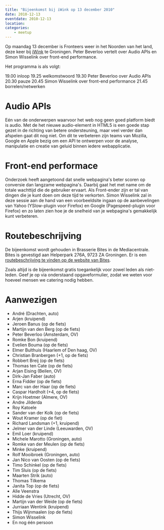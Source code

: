 ```yaml
---
title: "Bijeenkomst bij iWink op 13 december 2010"
date: 2010-12-13
eventdate: 2010-12-13
location: 
categories: 
    - meetup
---
```

Op maandag 13 december is Fronteers weer in het Noorden van het land, deze keer bij [iWink](http://iwink.nl) te Groningen. Peter Beverloo vertelt over Audio APIs en Simon Wisselink over front-end performance.

Het programma is als volgt:

19.00 inloop
19.25 welkomstwoord
19.30 Peter Beverloo over Audio APIs
20.30 pauze
20.45 Simon Wisselink over front-end performance
21.45 borrelen/netwerken

# Audio APIs

Eén van de onderwerpen waarvoor het web nog geen goed platform biedt is audio. Met de het nieuwe audio-element in HTML5 is een goede stap gezet in de richting van betere ondersteuning, maar veel verder dan afspelen gaat dit nog niet. Om dit te verbeteren zijn teams van Mozilla, Google en Apple bezig om een API te ontwerpen voor de analyse, manipulatie en creatie van geluid binnen iedere webapplicatie.

# Front-end performace

Onderzoek heeft aangetoond dat snelle webpagina's beter scoren op conversie dan langzame webpagina's. Daarbij gaat het met name om de totale wachttijd die de gebruiker ervaart. Als Front-ender zijn er tal van dingen die je kunt doen om deze tijd te verkorten. Simon Wisselink zal in deze sessie aan de hand van een voorbeeldsite ingaan op de aanbevelingen van Yahoo (YSlow-plugin voor Firefox) en Google (Pagespeed-plugin voor Firefox) en zo laten zien hoe je de snelheid van je webpagina's gemakkelijk kunt verbeteren.

# Routebeschrijving

De bijeenkomst wordt gehouden in Brasserie Bites in de Mediacentrale. Bites is gevestigd aan Helperpark 276A, 9723 ZA Groningen. Er is een [routebeschrijving te vinden op de website van Bites](http://www.bites.nu/contact.html).

Zoals altijd is de bijeenkomst gratis toegankelijk voor zowel leden als niet-leden. Geef je op via onderstaand opgaveformulier, zodat we weten voor hoeveel mensen we catering nodig hebben.

# Aanwezigen

* André (Drachten, auto)
* Arjen (kruipend)
* Jeroen Banus (op de fiets)
* Martijn van den Berg (op de fiets)
* Peter Beverloo (Amsterdam, OV)
* Romke Bon (kruipend)
* Evelien Bouma (op de fiets)
* Elmer Bulthuis (Haarlem of Den haag, OV)
* Christian Branbergen (+1, op de fiets)
* Robbert Breij (op de fiets)
* Thomas ten Cate (op de fiets)
* Arjan Eising (Beilen, OV)
* Dirk-Jan Faber (auto)
* Erna Fidder (op de fiets)
* Marc van der Haar (op de fiets)
* Caspar Hardholt (+4, op de fiets)
* Krijn Hoetmer (Almere, OV)
* Andre Jilderda
* Roy Katoele
* Sander van der Kolk (op de fiets)
* Wout Kramer (op de fiet)
* Richard Landsman (+1, kruipend)
* Jelmer van der Linde (Leeuwarden, OV)
* Emil Loer (kruipend)
* Michele Marotto (Groningen, auto)
* Romke van der Meulen (op de fiets)
* Minke (kruipend)
* Rolf Mooibroek (Groningen, auto)
* Jan Nico van Oosten (op de fiets)
* Timo Schinkel (op de fiets)
* Tim Sluis (op de fiets)
* Maarten Strik (auto)
* Thomas Tilkema
* Janita Top (op de fiets)
* Alle Veenstra
* Hidde de Vries (Utrecht, OV)
* Martijn van der Weide (op de fiets)
* Jurriaan Wentink (kruipend)
* Thijs Wijnmaalen (op de fiets)
* Simon Wisselink
* En nog één persoon

